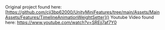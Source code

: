 Original project found here:  [https://github.com/cji3bp62000/UnityMiniFeatures/tree/main/Assets/MainAssets/Features/TimelineAnimationWeightSetter]()
Youtube Video found here: https://www.youtube.com/watch?v=SREjj7af7Y0  

